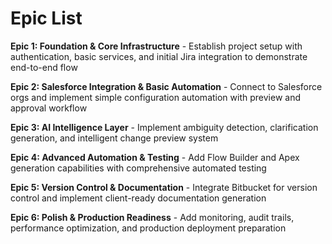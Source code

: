 # Epic List

**Epic 1: Foundation & Core Infrastructure** - Establish project setup with authentication, basic services, and initial Jira integration to demonstrate end-to-end flow

**Epic 2: Salesforce Integration & Basic Automation** - Connect to Salesforce orgs and implement simple configuration automation with preview and approval workflow

**Epic 3: AI Intelligence Layer** - Implement ambiguity detection, clarification generation, and intelligent change preview system

**Epic 4: Advanced Automation & Testing** - Add Flow Builder and Apex generation capabilities with comprehensive automated testing

**Epic 5: Version Control & Documentation** - Integrate Bitbucket for version control and implement client-ready documentation generation

**Epic 6: Polish & Production Readiness** - Add monitoring, audit trails, performance optimization, and production deployment preparation
